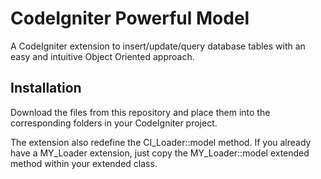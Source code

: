 # CodeIgniter Powerful Model
A CodeIgniter extension to insert/update/query database tables with an easy and intuitive Object Oriented approach.

## Installation
Download the files from this repository and place them into the corresponding folders in your CodeIgniter project.

The extension also redefine the CI_Loader::model method. If you already have a MY_Loader extension, just copy the MY_Loader::model extended method within your extended class.
